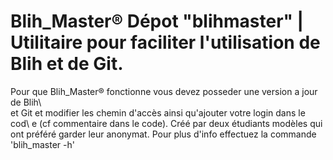 # Blih_Master® Dépot "blihmaster" | Utilitaire pour faciliter l'utilisation de Blih et de Git. 
Pour que Blih_Master® fonctionne vous devez posseder une version a jour de Blih\  
et Git et modifier les chemin d'accès ainsi qu'ajouter votre login dans le cod\ e 
(cf commentaire dans le code). Créé par deux étudiants modèles qui ont préféré garder leur anonymat. 
Pour plus d'info effectuez la commande 'blih_master -h'
